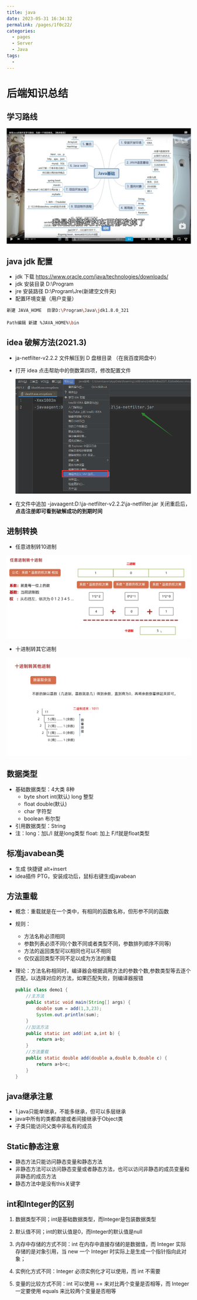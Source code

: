 ```yaml
---
title: java
date: 2023-05-31 16:34:32
permalink: /pages/1f0c22/
categories:
  - pages
  - Server
  - Java
tags:
  - 
---
```

# 后端知识总结

## 学习路线

![](../images/line.jpg)

## java jdk 配置

- jdk 下载 https://www.oracle.com/java/technologies/downloads/
- jdk 安装目录 D:\Program
- jre 安装路径 D:\Program\Jre(新建空文件夹)
- 配置环境变量（用户变量）

```bash
新建 JAVA_HOME  目录D:\Program\Java\jdk1.8.0_321

Path编辑 新建 %JAVA_HOME%\bin
```

## idea 破解方法(2021.3)

- ja-netfilter-v2.2.2 文件解压到 D 盘根目录 （在我百度网盘中）

- 打开 idea 点击帮助中的倒数第四项，修改配置文件

  ![](../images/peizhi.jpg)

- 在文件中追加 -javaagent:D:\ja-netfilter-v2.2.2\ja-netfilter.jar 关闭重启后，**点击注册即可看到破解成功的到期时间**

## 进制转换

- 任意进制转10进制

![](../images/jinzhi.png)

- 十进制转其它进制

![](../images/jinzhi2.jpg)

## 数据类型

- 基础数据类型：4大类 8种
  - byte short int(默认) long 整型
  - float double(默认)
  - char 字符型
  - boolean 布尔型
- 引用数据类型：String
- 注：long：加L/l 就是long类型   float: 加上 F/f就是float类型

## 标准javabean类

- 生成 快捷键 alt+insert
- idea插件 PTG，安装成功后，鼠标右键生成javabean

## 方法重载

- 概念：重载就是在一个类中，有相同的函数名称，但形参不同的函数

- 规则：

  - 方法名称必须相同
  - 参数列表必须不同(个数不同或者类型不同，参数排列顺序不同等)
  - 方法的返回类型可以相同也可以不相同
  - 仅仅返回类型不同不足以成为方法的重载

- 理论：方法名称相同时，编译器会根据调用方法的参数个数,参数类型等去逐个匹配，以选择对应的方法，如果匹配失败，则编译器报错

  ```java
  public class demo1 {
      //主方法
      public static void main(String[] args) {
          double sum = add(1,3,23);
          System.out.println(sum);
      }
      //加法方法
      public static int add(int a,int b) {
          return a+b;
      }
      //方法重载
      public static double add(double a,double b,double c) {
          return a+b+c;
      }
  }
  ```


## java继承注意

- 1.java只能单继承，不能多继承，但可以多层继承
- java中所有的类都直接或者间接继承于Object类
- 子类只能访问父类中非私有的成员

## Static静态注意

- 静态方法只能访问静态变量和静态方法
- 非静态方法可以访问静态变量或者静态方法，也可以访问非静态的成员变量和非静态的成员方法
- 静态方法中是没有this关键字

## int和Integer的区别

1. 数据类型不同；int是基础数据类型，而Integer是包装数据类型

2. 默认值不同；int的默认值是0，而Integer的默认值是null

3. 内存中存储的方式不同：int 在内存中直接存储的是数据值，而 Integer 实际存储的是对象引用，当 new 一个 Integer 时实际上是生成一个指针指向此对象；
4. 实例化方式不同：Integer 必须实例化才可以使用，而 int 不需要
5. 变量的比较方式不同：int 可以使用 == 来对比两个变量是否相等，而 Integer 一定要使用 equals 来比较两个变量是否相等
